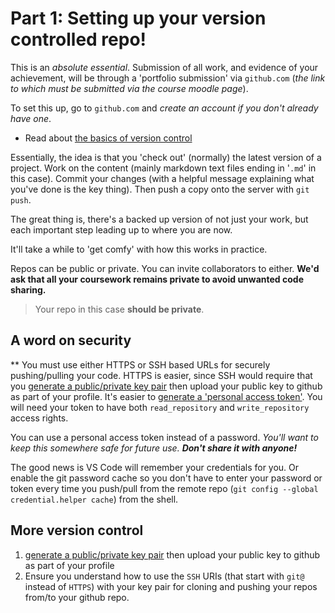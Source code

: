 # Part 1: Setting up your version controlled repo!

This is an *absolute essential*.  Submission of all work, and evidence of your achievement, will be through a 'portfolio submission' via `github.com` (*the link to which must be submitted via the course moodle page*).

To set this up, go to `github.com` and *create an account if you don't already have one*.

* Read about [the basics of version control](https://about.gitlab.com/topics/version-control/)

Essentially, the idea is that you 'check out' (normally) the latest version of a project.  Work on the content (mainly markdown text files ending in '`.md`' in this case).  Commit your changes (with a helpful message explaining what you've done is the key thing).  Then push a copy onto the server with `git push`.

The great thing is, there's a backed up version of not just your work, but each important step leading up to where you are now.

It'll take a while to 'get comfy' with how this works in practice.

Repos can be public or private.  You can invite collaborators to either.  **We'd ask that all your coursework remains private to avoid unwanted code sharing.**

> Your repo in this case **should be private**.

## A word on security

**  You must use either HTTPS or SSH based URLs for securely pushing/pulling your code.  HTTPS is easier, since SSH would require that you [generate a public/private key pair](https://docs.gitlab.com/ee/user/ssh.html) then upload your public key to github as part of your profile.  It's easier to [generate a 'personal access token'](https://docs.github.com/en/authentication/keeping-your-account-and-data-secure/managing-your-personal-access-tokens).  You will need your token to have both `read_repository` and `write_repository` access rights.

You can use a personal access token instead of a password.  *You'll want to keep this somewhere safe for future use.  **Don't share it with anyone!***

The good news is VS Code will remember your credentials for you.  Or enable the git password cache so you don't have to enter your password or token every time you push/pull from the remote repo (`git config --global credential.helper cache`) from the shell.


## More version control
1. [generate a public/private key pair](https://docs.gitlab.com/ee/user/ssh.html) then upload your public key to github as part of your profile
2. Ensure you understand how to use the `SSH` URIs (that start with `git@` instead of `HTTPS`) with your key pair for cloning and pushing your repos from/to your github repo.